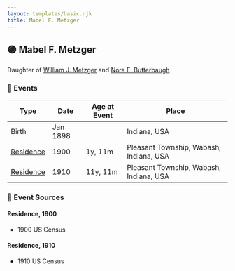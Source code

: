 ```yaml
---
layout: templates/basic.njk
title: Mabel F. Metzger
---
```

## 🟣 Mabel F. Metzger

Daughter of [William J. Metzger](/people/2/26066694) and [Nora E. Butterbaugh](/people/7/71546258)

### 📆 Events

Type | Date | Age at Event | Place
------ | ------ | ------ | ------
Birth | Jan 1898 |  | Indiana, USA
[Residence](#event-event-0) | 1900 | 1y, 11m | Pleasant Township, Wabash, Indiana, USA
[Residence](#event-event-1) | 1910 | 11y, 11m | Pleasant Township, Wabash, Indiana, USA

### 📰 Event Sources

#### <a id="event-event-0"></a> Residence, 1900
* 1900 US Census

#### <a id="event-event-1"></a> Residence, 1910
* 1910 US Census
